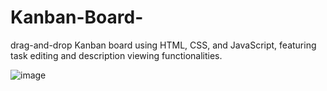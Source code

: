 # Kanban-Board-
drag-and-drop Kanban board using HTML, CSS, and JavaScript, featuring task editing and description viewing functionalities.

![image](https://github.com/user-attachments/assets/537bdf3e-ccb3-4edc-94e9-497447fff491)
